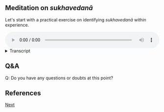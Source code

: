 
## Meditation on *sukhavedanā*

Let's start with a practical exercise on identifying *sukhavedanā* within experience.


<audio controls style="width: 100%; max-width: 600px;">
    <source src="https://github.com/bdhrs/meditation-course-on-the-six-senses/releases/download/audio-assets/05-01-sukha-vedana.mp3" type="audio/mpeg">
</audio>



<details>
<summary>Transcript</summary>


This is an exercise to learn to recognize *sukhavedanā* coming from experience of each of the six senses. 

For this exercise it is best to get up and walk around, as you will need to access lots of different sights, sounds, smells, and tastes. Of course bodily and mental experiences are available right where you are, wherever you are. 

What we are focusing on, *sukhavedanā* is the pleasant feeling tone that comes with any experience, the pleasantness of the experience itself. It comes so fast that it seems to be packaged together with the experience, it is immediate, experienceable, requires no thought or artificial analysis.

---
## Eye

Let's pay attention to *sukhavedanā* resulting from seeing. 

Take a look around you, all around you—left, right, above and below—and notice anything that you see that is immediately pleasant, something that the mere sight of gives you a pleasant feeling.

Look around. You might enjoy beautiful scenery, the patterns on a leaf, a spider's web, a painting, the decorations or patterns on a object, a flower, the open sky, etc. 

Find anything that gives you an immediate pleasant feeling, just from the sight of it. 

---

The pleasantness of seeing is very simple, it's nothing complicated, it's something that we experience thousands of times a day. But it is very subtle, and we normally don't pay attention to it. 

Normally we are focused on the objects which we see. Now we're specifically zooming in and focusing on the *pleasantness* that comes with seeing. 

As you recognize the pleasantness, note to yourself, *sukhavedanā*, or *sukha*, or pleasant, whatever language is natural for you. 

Once you have identified the *sukhavedanā* from this sight, move on, find another sight which gives the same pleasantness when seeing. 

Learn to identify the pleasantness that arises from seeing a sight.

---
## Ear

Now we're going to pay attention to *sukhavedanā* resulting from hearing. 

Continue walking around, and listen carefully to every sound. Notice anything that you hear that is immediately pleasant, something that the mere sound of gives you a pleasant feeling.

Listen around. You might enjoy the sound of birds, water, crickets, or nature. If you are a layperson, you might enjoy the sound of music. 

Find anything that gives you an immediate pleasant feeling, just from the sound of it. 

If you cannot find a sound in your environment, then make one. Generate a sound that gives you *sukhavedanā*.

---

The pleasantness of hearing is very simple, it's nothing complicated, it's something that we experience thousands of times a day. But it is very subtle, and we normally don't pay attention to it. 

Normally we are focused on the objects which we hear. Now we're specifically zooming in and focusing on the *pleasantness* that comes with hearing.

As you recognize the pleasantness, note to yourself, *sukhavedanā*, or *sukha*, or pleasant, whatever language is natural for you. 

Once you have identified the *sukhavedanā* from this sound, move on, find another sound which gives the same pleasantness when hearing.

Learn to identify the pleasantness that arises from hearing a sound.

---
## Nose

Now we're going to pay attention to *sukhavedanā* resulting from smelling. 

Continue walking around, smelling everything. Notice anything that you smell that is immediately pleasant, something that the mere whiff of gives you a pleasant feeling.

Sniff around. You might enjoy the smell of freshly mowed lawn, a flower, incense, fruits or spices. 

If you cannot find a smell in your immediate environment, then go and find one. Kitchens are full of good smells.

Find anything that gives you an immediate pleasant feeling, just from the smell of it.

---

The pleasantness of smelling is very simple, it's nothing complicated, it's something that we experience thousands of times a day. But it is very subtle, and we normally don't pay attention to it. 

Normally we are focused on the objects which we smell. Now we're specifically zooming in and focusing on the *pleasantness* that comes from smelling.

As you recognize the pleasantness, note to yourself, *sukhavedanā*, or *sukha*, or pleasant, whatever language is natural for you. 

Once you have identified the *sukhavedanā* from this smell, move on, find another odour which gives the same pleasantness when smelling.

Learn to identify the pleasantness that arises from smelling a scent.

---
## Tongue

Now we're going to pay attention to *sukhavedanā* resulting from taste.

Find something to taste. Anything you can put in your mouth to create a pleasant taste experience. Perhaps you like something sweet, sugar or jaggery. Perhaps you like sour tastes, like lemon or orange. 

If you cannot find a taste in your immediate environment, then go and find one. Kitchens are full of good tastes.

Find anything that gives you an immediate pleasant feeling, just from the taste of it.

---

The pleasantness of tasting is very simple, it's nothing complicated, it's something that we experience thousands of times a day. But it is very subtle, and we normally don't pay attention to it. 

Normally we are focused on the objects which we taste. Now we're specifically zooming in and focusing on the *pleasantness* that comes with tasting.

As you recognize the pleasantness, note to yourself, *sukhavedanā*, or *sukha*, or pleasant, whatever language is natural for you. 

Once you have identified the *sukhavedanā* from this taste, move on, find another flavour which gives the same pleasantness when tasted.

Learn to identify the pleasantness that arises from tasting a flavour.

---
## Body

Now we're going to pay attention to *sukhavedanā* resulting from physical experience. 

For this you don't need to go anywhere or do anything. The body is always full of sensations right where you are, wherever you are. 

Notice any physical sensation that you feel that is immediately pleasant, something that the mere touch of gives you a pleasant feeling.

It might be a feeling of relaxation, or a comfortable posture, or strength or energy. 

If there is no obvious pleasant sensation in the body, then generate one. Create any pleasant touch sensation, for example, stroke the hairs on your arm, massage your forehead, stretch a muscle, push some pressure point, go into the sunshine if it is cold, or turn on a fan if it is hot—anything that provides you with an immediate pleasant feeling in the body.

Find anything that gives you an immediate pleasant feeling, just from the touch of it.

---

The pleasantness of physical sensation is very simple, it's nothing complicated, it's something that we experience thousands of times a day. But it is very subtle, and we normally don't pay attention to it. 

Normally we are focused on the objects of physical sensation. Now we're specifically zooming in and focusing on the *pleasantness* that comes with the physical sensation.

As you recognize the pleasantness, note to yourself, *sukhavedanā*, or *sukha*, or pleasant, whatever language is natural for you. 

Once you have identified the *sukhavedanā* from this physical sensation, move on, find another sensation which gives the same pleasantness when felt.

Learn to identify the pleasantness that arises from feeling a physical sensation.

---

## Mind

Now we're going to pay attention to *sukhavedanā* resulting from mental experience.

For this you don't need to go anywhere or do anything. The mind is always active with phenomena day and night.

Notice anything that you think that is immediately pleasant, something that the mere thought of gives you a pleasant feeling.

If there is no obvious pleasant sensation in the mind, then generate one. Think of someone you like, a funny situation which occurred, the feeling of friendliness without limit, etc. —anything that provides you with an immediate pleasant feeling in the mind.

Find anything that gives you an immediate pleasant feeling, just from the thought of it.

---

The pleasantness of mental experience is very simple, it's nothing complicated, it's something that we experience thousands of times a day. But it is very subtle, and we normally don't pay attention to it. 

Normally we are focused on the objects of mental experience, or the stories. Now we're specifically zooming in and focusing on the *pleasantness* that comes with the mental experience.

As you recognize the pleasantness, note to yourself, *sukhavedanā*, or *sukha*, or pleasant, whatever language is natural for you. 

Once you have identified the *sukhavedanā* from this mental experience, move on, find another thought which gives the same pleasantness when thinking.

Learn to identify the pleasantness that arises from cognizing a mental experience. 

---

## Open Awareness

Now we're going to come back to open awareness, and pay attention to *sukhavedanā* resulting from *any* experience.

Experience whatever is happening in the six sense fields right where you are. 

Notice anything that you find immediately pleasant, something that the mere experience of gives you a pleasant feeling.

---

The pleasantness of experience is very simple, it's nothing complicated, it's something that we experience thousands of times a day. But it is very subtle, and we normally don't pay attention to it. 

Normally we are focused on the objects of experience. Now we're specifically zooming in and focusing on the *pleasantness* that comes with experience.

As you recognize the pleasantness, note to yourself, *sukhavedanā*, or *sukha*, or pleasant, whatever language is natural for you. 

Once you have identified the *sukhavedanā* from this experience, move on, find another experience which gives the same pleasantness.

Learn to identify the pleasantness that arises from experience.

---

Spend some time noticing the pleasantness that comes from any six sense experience, the very immediate attraction that you have to something happening. 

The Pāḷi for this is *sukhavedanā*, pleasant *vedanā*. 

Learn to identify this as it is happening.

---

</details>

## Q&A

Q: Do you have any questions or doubts at this point?

## References


<a href="5.2. Dukkha-vedanā.html">Next</a>

